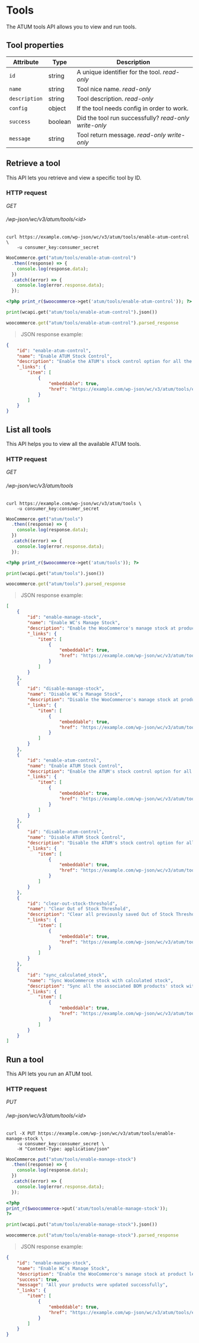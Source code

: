 # Tools #

The ATUM tools API allows you to view and run tools.

## Tool properties ##

| Attribute     | Type    | Description                                                                                                         |
| ------------- | ------- | ------------------------------------------------------------------------------------------------------------------- |
| `id`          | string  | A unique identifier for the tool. <i class="label label-info">read-only</i>                                         |
| `name`        | string  | Tool nice name. <i class="label label-info">read-only</i>                                                           |
| `description` | string  | Tool description. <i class="label label-info">read-only</i>                                                         |
| `config`      | object  | If the tool needs config in order to work.                                                                          |
| `success`     | boolean | Did the tool run successfully? <i class="label label-info">read-only</i> <i class="label label-info">write-only</i> |
| `message`     | string  | Tool return message. <i class="label label-info">read-only</i> <i class="label label-info">write-only</i>           |

## Retrieve a tool ##

This API lets you retrieve and view a specific tool by ID.

### HTTP request ###

<div class="api-endpoint">
	<div class="endpoint-data">
		<i class="label label-get">GET</i>
		<h6>/wp-json/wc/v3/atum/tools/&lt;id&gt;</h6>
	</div>
</div>

```shell
curl https://example.com/wp-json/wc/v3/atum/tools/enable-atum-control \
	-u consumer_key:consumer_secret
```

```javascript
WooCommerce.get("atum/tools/enable-atum-control")
  .then((response) => {
    console.log(response.data);
  })
  .catch((error) => {
    console.log(error.response.data);
  });
```

```php
<?php print_r($woocommerce->get('atum/tools/enable-atum-control')); ?>
```

```python
print(wcapi.get("atum/tools/enable-atum-control").json())
```

```ruby
woocommerce.get("atum/tools/enable-atum-control").parsed_response
```

> JSON response example:

```json
{
    "id": "enable-atum-control",
    "name": "Enable ATUM Stock Control",
    "description": "Enable the ATUM's stock control option for all the products at once.",
    "_links": {
        "item": [
            {
                "embeddable": true,
                "href": "https://example.com/wp-json/wc/v3/atum/tools/enable-atum-control"
            }
        ]
    }
}
```

## List all tools ##

This API helps you to view all the available ATUM tools.

### HTTP request ###

<div class="api-endpoint">
	<div class="endpoint-data">
		<i class="label label-get">GET</i>
		<h6>/wp-json/wc/v3/atum/tools</h6>
	</div>
</div>

```shell
curl https://example.com/wp-json/wc/v3/atum/tools \
	-u consumer_key:consumer_secret
```

```javascript
WooCommerce.get("atum/tools")
  .then((response) => {
    console.log(response.data);
  })
  .catch((error) => {
    console.log(error.response.data);
  });
```

```php
<?php print_r($woocommerce->get('atum/tools')); ?>
```

```python
print(wcapi.get("atum/tools").json())
```

```ruby
woocommerce.get("atum/tools").parsed_response
```

> JSON response example:

```json
[
    {
        "id": "enable-manage-stock",
        "name": "Enable WC's Manage Stock",
        "description": "Enable the WooCommerce's manage stock at product level for all the products at once.",
        "_links": {
            "item": [
                {
                    "embeddable": true,
                    "href": "https://example.com/wp-json/wc/v3/atum/tools/enable-manage-stock"
                }
            ]
        }
    },
    {
        "id": "disable-manage-stock",
        "name": "Disable WC's Manage Stock",
        "description": "Disable the WooCommerce's manage stock at product level for all the products at once.",
        "_links": {
            "item": [
                {
                    "embeddable": true,
                    "href": "https://example.com/wp-json/wc/v3/atum/tools/disable-manage-stock"
                }
            ]
        }
    },
    {
        "id": "enable-atum-control",
        "name": "Enable ATUM Stock Control",
        "description": "Enable the ATUM's stock control option for all the products at once.",
        "_links": {
            "item": [
                {
                    "embeddable": true,
                    "href": "https://example.com/wp-json/wc/v3/atum/tools/enable-atum-control"
                }
            ]
        }
    },
    {
        "id": "disable-atum-control",
        "name": "Disable ATUM Stock Control",
        "description": "Disable the ATUM's stock control option for all the products at once.",
        "_links": {
            "item": [
                {
                    "embeddable": true,
                    "href": "https://example.com/wp-json/wc/v3/atum/tools/disable-atum-control"
                }
            ]
        }
    },
    {
        "id": "clear-out-stock-threshold",
        "name": "Clear Out of Stock Threshold",
        "description": "Clear all previously saved Out of Stock Threshold values.",
        "_links": {
            "item": [
                {
                    "embeddable": true,
                    "href": "https://example.com/wp-json/wc/v3/atum/tools/clear-out-stock-threshold"
                }
            ]
        }
    },
    {
        "id": "sync_calculated_stock",
        "name": "Sync WooCommerce stock with calculated stock",
        "description": "Sync all the associated BOM products' stock with their current calculated stock.",
        "_links": {
            "item": [
                {
                    "embeddable": true,
                    "href": "https://example.com/wp-json/wc/v3/atum/tools/sync_calculated_stock"
                }
            ]
        }
    }
]
```

## Run a tool ##

This API lets you run an ATUM tool.

### HTTP request ###

<div class="api-endpoint">
	<div class="endpoint-data">
		<i class="label label-put">PUT</i>
		<h6>/wp-json/wc/v3/atum/tools/&lt;id&gt;</h6>
	</div>
</div>

```shell
curl -X PUT https://example.com/wp-json/wc/v3/atum/tools/enable-manage-stock \
	-u consumer_key:consumer_secret \
	-H "Content-Type: application/json"
```

```javascript
WooCommerce.put("atum/tools/enable-manage-stock")
  .then((response) => {
    console.log(response.data);
  })
  .catch((error) => {
    console.log(error.response.data);
  });
```

```php
<?php
print_r($woocommerce->put('atum/tools/enable-manage-stock'));
?>
```

```python
print(wcapi.put("atum/tools/enable-manage-stock").json())
```

```ruby
woocommerce.put("atum/tools/enable-manage-stock").parsed_response
```

> JSON response example:

```json
{
    "id": "enable-manage-stock",
    "name": "Enable WC's Manage Stock",
    "description": "Enable the WooCommerce's manage stock at product level for all the products at once.",
    "success": true,
    "message": "All your products were updated successfully",
    "_links": {
        "item": [
            {
                "embeddable": true,
                "href": "https://example.com/wp-json/wc/v3/atum/tools/enable-manage-stock"
            }
        ]
    }
}
```

